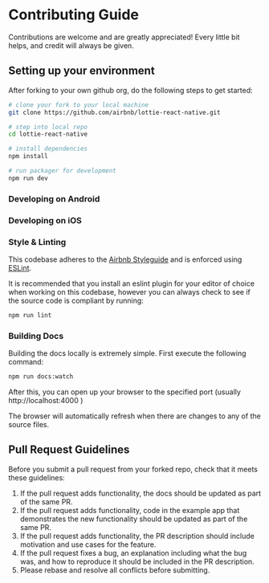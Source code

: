 # Contributing Guide

Contributions are welcome and are greatly appreciated! Every little bit helps, and credit will
always be given.


## Setting up your environment

After forking to your own github org, do the following steps to get started:

```bash
# clone your fork to your local machine
git clone https://github.com/airbnb/lottie-react-native.git

# step into local repo
cd lottie-react-native

# install dependencies
npm install

# run packager for development
npm run dev
```

### Developing on Android

### Developing on iOS

### Style & Linting

This codebase adheres to the [Airbnb Styleguide](https://github.com/airbnb/javascript) and is
enforced using [ESLint](http://eslint.org/).

It is recommended that you install an eslint plugin for your editor of choice when working on this
codebase, however you can always check to see if the source code is compliant by running:

```bash
npm run lint
```


### Building Docs

Building the docs locally is extremely simple. First execute the following command:

```bash
npm run docs:watch
```

After this, you can open up your browser to the specified port (usually http://localhost:4000 )

The browser will automatically refresh when there are changes to any of the source files.


## Pull Request Guidelines

Before you submit a pull request from your forked repo, check that it meets these guidelines:

1. If the pull request adds functionality, the docs should be updated as part of the same PR.
1. If the pull request adds functionality, code in the example app that demonstrates the new functionality should be updated as part of the same PR.
1. If the pull request adds functionality, the PR description should include motivation and use cases for the feature.
1. If the pull request fixes a bug, an explanation including what the bug was, and how to reproduce it should be included in the PR description.
1. Please rebase and resolve all conflicts before submitting.
